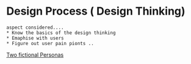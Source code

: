 # Design Process ( Design Thinking)
	aspect considered....
	* Know the basics of the design thinking
    * Emaphise with users
    * Figure out user pain pionts ..

[Two fictional Personas](https://www.figma.com/file/94XhXmF2V09suMWBcxVQIf/module-2?node-id=1%3A26)